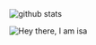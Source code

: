 <picture decoding="async" loading="lazy">
  <source media="(prefers-color-scheme: light)" srcset="https://pixel-profile.vercel.app/api/github-stats?username=isaenesuslu&theme=road_trip">
  <source media="(prefers-color-scheme: dark)" srcset="https://pixel-profile.vercel.app/api/github-stats?username=isaenesuslu&screen_effect=true&theme=road_trip">
  <img alt="github stats" src="https://pixel-profile.vercel.app/api/github-stats?username=isaenesuslu&theme=road_trip">
</picture>

![Hey there, I am isa](link_to_gif)

